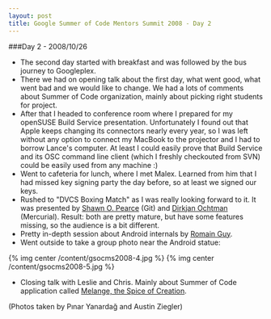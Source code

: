 ```yaml
---
layout: post
title: Google Summer of Code Mentors Summit 2008 - Day 2
---
```


###Day 2 - 2008/10/26

* The second day started with breakfast and was followed by the bus journey to Googleplex.
* There we had on opening talk about the first day, what went good, what went bad and we would like to change. We had a lots of comments about Summer of Code organization, mainly about picking right students for project.
* After that I headed to conference room where I prepared for my openSUSE Build Service presentation. Unfortunately I found out that Apple keeps changing its connectors nearly every year, so I was left without any option to connect my MacBook to the projector and I had to borrow Lance's computer. At least I could easily prove that Build Service and its OSC command line client (which I freshly checkouted from SVN) could be easily used from any machine :)
* Went to cafeteria for lunch, where I met Malex. Learned from him that I had missed key signing party the day before, so at least we signed our keys.
* Rushed to "DVCS Boxing Match" as I was really looking forward to it. It was presented by [Shawn O. Pearce](http://www.spearce.org/) (Git) and [Dirkjan Ochtman](http://dirkjan.ochtman.nl/) (Mercurial). Result: both are pretty mature, but have some features missing, so the audience is a bit different.
* Pretty in-depth session about Android internals by [Romain Guy](http://www.curious-creature.org/).
* Went outside to take a group photo near the Android statue:

{% img center /content/gsocms2008-4.jpg %}
{% img center /content/gsocms2008-5.jpg %}

* Closing talk with Leslie and Chris. Mainly about Summer of Code application called [Melange, the Spice of Creation](http://code.google.com/p/soc/).

(Photos taken by Pınar Yanardağ and Austin Ziegler)

